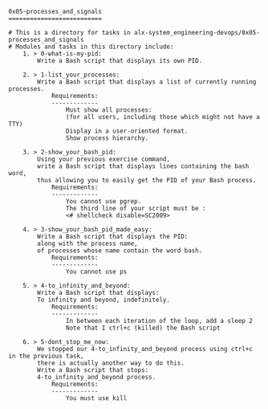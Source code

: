 	0x05-processes_and_signals
	==========================

	# This is a directory for tasks in alx-system_engineering-devops/0x05-processes_and_signals
	# Modules and tasks in this directory include:
		1. > 0-what-is-my-pid:
			Write a Bash script that displays its own PID.

		2. > 1-list_your_processes:
			Write a Bash script that displays a list of currently running processes.
				Requirements:
				-------------
					Must show all processes:
					(for all users, including those which might not have a TTY)
					Display in a user-oriented format.
					Show process hierarchy.

		3. > 2-show_your_bash_pid:
			Using your previous exercise command,
			write a Bash script that displays lines containing the bash word,
			thus allowing you to easily get the PID of your Bash process.
				Requirements:
				-------------
					You cannot use pgrep.
					The third line of your script must be :
					<# shellcheck disable=SC2009>

		4. > 3-show_your_bash_pid_made_easy:
			Write a Bash script that displays the PID:
			along with the process name,
			of processes whose name contain the word bash.
				Requirements:
				-------------
					You cannot use ps

		5. > 4-to_infinity_and_beyond:
			Write a Bash script that displays:
			To infinity and beyond, indefinitely.
				Requirements:
				-------------
					In between each iteration of the loop, add a sleep 2
					Note that I ctrl+c (killed) the Bash script

		6. > 5-dont_stop_me_now:
			We stopped our 4-to_infinity_and_beyond process using ctrl+c in the previous task,
			there is actually another way to do this.
			Write a Bash script that stops:
			4-to_infinity_and_beyond process.
				Requirements:
				-------------
					You must use kill
